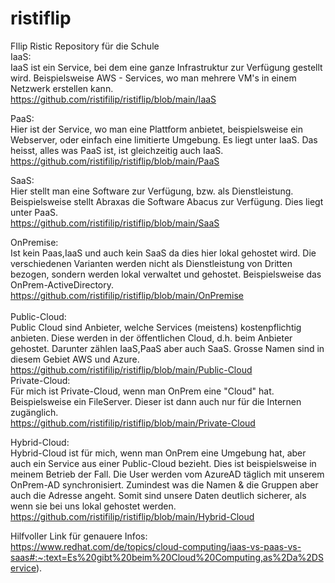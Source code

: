 # ristiflip<br/>
FIlip Ristic Repository für die Schule<br/>
IaaS:<br/>
IaaS ist ein Service, bei dem eine ganze Infrastruktur zur Verfügung gestellt wird. Beispielsweise AWS - Services, wo man mehrere VM's in einem Netzwerk erstellen kann.<br/>
https://github.com/ristifilip/ristiflip/blob/main/IaaS

PaaS:<br/>
Hier ist der Service, wo man eine Plattform anbietet, beispielsweise ein Webserver, oder einfach eine limitierte Umgebung. Es liegt unter IaaS. Das heisst, alles was PaaS ist, ist gleichzeitig auch IaaS.<br/>
https://github.com/ristifilip/ristiflip/blob/main/PaaS <br/>

SaaS:<br/>
Hier stellt man eine Software zur Verfügung, bzw. als Dienstleistung. Beispielsweise stellt Abraxas die Software Abacus zur Verfügung. Dies liegt unter PaaS.<br/>
https://github.com/ristifilip/ristiflip/blob/main/SaaS <br/>


OnPremise:<br/>
Ist kein Paas,IaaS und auch kein SaaS da dies hier lokal gehostet wird. Die verschiedenen Varianten werden nicht als Dienstleistung von Dritten bezogen, sondern werden lokal verwaltet und gehostet. Beispielsweise das OnPrem-ActiveDirectory.<br/>
https://github.com/ristifilip/ristiflip/blob/main/OnPremise<br/>
<br/>
Public-Cloud:<br/>
Public Cloud sind Anbieter, welche Services (meistens) kostenpflichtig anbieten. Diese werden in der öffentlichen Cloud, d.h. beim Anbieter gehostet. Darunter zählen IaaS,PaaS aber auch SaaS. Grosse Namen sind in diesem Gebiet AWS und Azure.<br/>
https://github.com/ristifilip/ristiflip/blob/main/Public-Cloud<br/>
Private-Cloud:<br/>
Für mich ist Private-Cloud, wenn man OnPrem eine "Cloud" hat. Beispielsweise ein FileServer. Dieser ist dann auch nur für die Internen zugänglich.<br/>
https://github.com/ristifilip/ristiflip/blob/main/Private-Cloud<br/>

Hybrid-Cloud: <br/>
Hybrid-Cloud ist für mich, wenn man OnPrem eine Umgebung hat, aber auch ein Service aus einer Public-Cloud bezieht. Dies ist beispielsweise in meinem Betrieb der Fall. Die User werden vom AzureAD täglich mit unserem OnPrem-AD synchronisiert. Zumindest was die Namen & die Gruppen aber auch die Adresse angeht. Somit sind unsere Daten deutlich sicherer, als wenn sie bei uns lokal gehostet werden.<br/>
https://github.com/ristifilip/ristiflip/blob/main/Hybrid-Cloud<br/>


Hilfvoller Link für genauere Infos: <br/>
https://www.redhat.com/de/topics/cloud-computing/iaas-vs-paas-vs-saas#:~:text=Es%20gibt%20beim%20Cloud%20Computing,as%2Da%2DService).
